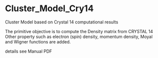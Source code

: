 # Cluster_Model_Cry14
Cluster Model based on Crystal 14 computational results

The primitive objective is to compute the Density matrix from CRYSTAL 14 
Other property such as electron (spin) density, momentum density, Moyal and Wigner functions are added.

details see Manual PDF
